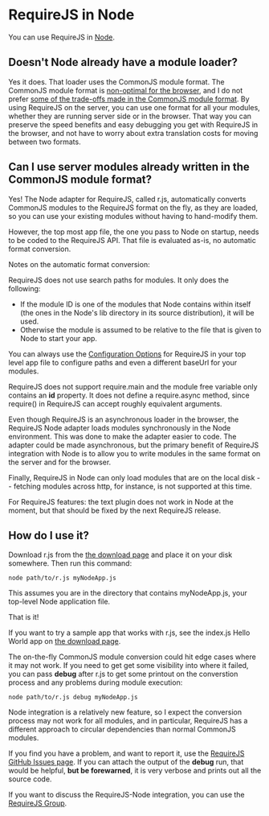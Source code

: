 # RequireJS in Node

You can use RequireJS in [Node](http://nodejs.org).

## Doesn't Node already have a module loader?

Yes it does. That loader uses the CommonJS module format. The CommonJS module format is [non-optimal for the browser](why.md), and I do not prefer [some of the trade-offs made in the CommonJS module format](http://tagneto.blogspot.com/2010/03/commonjs-module-trade-offs.html). By using RequireJS on the server, you can use one format for all your modules, whether they are running server side or in the browser. That way you can preserve the speed benefits and easy debugging you get with RequireJS in the browser, and not have to worry about extra translation costs for moving between two formats.

## Can I use server modules already written in the CommonJS module format?

Yes! The Node adapter for RequireJS, called r.js, automatically converts CommonJS modules to the RequireJS format on the fly, as they are loaded, so you can use your existing modules without having to hand-modify them.

However, the top most app file, the one you pass to Node on startup, needs to be coded to the RequireJS API. That file is evaluated as-is, no automatic format conversion.

Notes on the automatic format conversion:

RequireJS does not use search paths for modules. It only does the following:

* If the module ID is one of the modules that Node contains within itself (the ones in the Node's lib directory in its source distribution), it will be used.
* Otherwise the module is assumed to be relative to the file that is given to Node to start your app.

You can always use the [Configuration Options](api.md#config) for RequireJS in your top level app file to configure paths and even a different baseUrl for your modules.

RequireJS does not support require.main and the module free variable only contains an **id** property. It does not define a require.async method, since require() in RequireJS can accept roughly equivalent arguments.

Even though RequireJS is an asynchronous loader in the browser, the RequireJS Node adapter loads modules synchronously in the Node environment. This was done to make the adapter easier to code. The adapter could be made asynchronous, but the primary benefit of RequireJS integration with Node is to allow you to write modules in the same format on the server and for the browser.

Finally, RequireJS in Node can only load modules that are on the local disk -- fetching modules across http, for instance, is not supported at this time.

For RequireJS features: the text plugin does not work in Node at the moment, but that should be fixed by the next RequireJS release.

## How do I use it?

Download r.js from the [the download page](download.md#node) and place it on your disk somewhere. Then run this command:

    node path/to/r.js myNodeApp.js

This assumes you are in the directory that contains myNodeApp.js, your top-level Node application file.

That is it!

If you want to try a sample app that works with r.js, see the index.js Hello World app on [the download page](download.md#node).

The on-the-fly CommonJS module conversion could hit edge cases where it may not work. If you need to get get some visibility into where it failed, you can pass **debug** after r.js to get some printout on the converstion process and any problems during module execution:

    node path/to/r.js debug myNodeApp.js

Node integration is a relatively new feature, so I expect the conversion process may not work for all modules, and in particular, RequireJS has a different approach to circular dependencies than normal CommonJS modules.

If you find you have a problem, and want to report it, use the [RequireJS GitHub Issues page](http://github.com/jrburke/requirejs/issues). If you can attach the output of the **debug** run, that would be helpful, **but be forewarned**, it is very verbose and prints out all the source code.

If you want to discuss the RequireJS-Node integration, you can use the [RequireJS Group](http://groups.google.com/group/requirejs).
